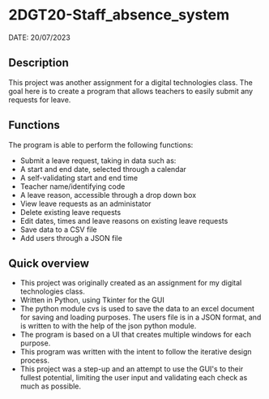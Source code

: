 # 2DGT20-Staff_absence_system
DATE: 20/07/2023
## Description
This project was another assignment for a digital technologies class. The goal here is to create a program that allows teachers to easily submit any requests for leave.
## Functions
The program is able to perform the following functions:
 - Submit a leave request, taking in data such as: 
  - A start and end date, selected through a calendar
  - A self-validating start and end time
  - Teacher name/identifying code
  - A leave reason, accessible through a drop down box
 - View leave requests as an administator
  - Delete existing leave requests
  - Edit dates, times and leave reasons on existing leave requests
 - Save data to a CSV file
 - Add users through a JSON file
## Quick overview
 - This project was originally created as an assignment for my digital technologies class.
 - Written in Python, using Tkinter for the GUI
 - The python module cvs is used to save the data to an excel document for saving and loading purposes. The users file is in a JSON format, and is written to
 with the help of the json python module.
 - The program is based on a UI that creates multiple windows for each purpose.
 - This program was written with the intent to follow the iterative design process.
 - This project was a step-up and an attempt to use the GUI's to their fullest potential, limiting the user input and validating each check as much as possible.